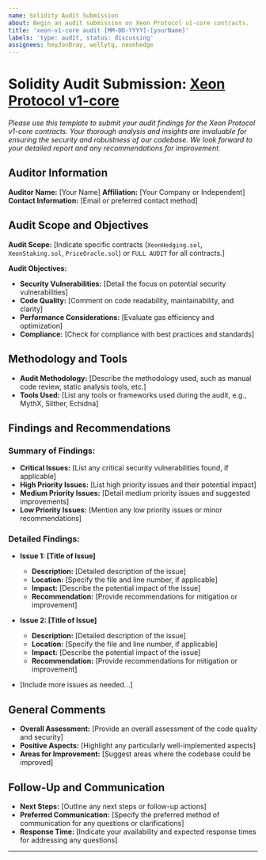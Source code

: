 ```yaml
---
name: Solidity Audit Submission
about: Begin an audit submission on Xeon Protocol v1-core contracts.
title: 'xeon-v1-core audit [MM-DD-YYYY]-[yourName]'
labels: 'type: audit, status: discussing'
assignees: heyJonBray, wellytg, neonhedge
---
```


# Solidity Audit Submission: [Xeon Protocol v1-core](https://github.com/xeon-protocol/v1-core)

_Please use this template to submit your audit findings for the Xeon Protocol v1-core contracts. Your thorough analysis and insights are invaluable for ensuring the security and robustness of our codebase. We look forward to your detailed report and any recommendations for improvement._

## Auditor Information

**Auditor Name:** [Your Name]
**Affiliation:** [Your Company or Independent]
**Contact Information:** [Email or preferred contact method]

## Audit Scope and Objectives

**Audit Scope:** [Indicate specific contracts (`XeonHedging.sol`, `XeonStaking.sol`, `PriceOracle.sol`) or `FULL AUDIT` for all contracts.]

**Audit Objectives:**

- **Security Vulnerabilities:** [Detail the focus on potential security vulnerabilities]
- **Code Quality:** [Comment on code readability, maintainability, and clarity]
- **Performance Considerations:** [Evaluate gas efficiency and optimization]
- **Compliance:** [Check for compliance with best practices and standards]

## Methodology and Tools

- **Audit Methodology:** [Describe the methodology used, such as manual code review, static analysis tools, etc.]
- **Tools Used:** [List any tools or frameworks used during the audit, e.g., MythX, Slither, Echidna]

## Findings and Recommendations

### **Summary of Findings:**

- **Critical Issues:** [List any critical security vulnerabilities found, if applicable]
- **High Priority Issues:** [List high priority issues and their potential impact]
- **Medium Priority Issues:** [Detail medium priority issues and suggested improvements]
- **Low Priority Issues:** [Mention any low priority issues or minor recommendations]

### **Detailed Findings:**

- **Issue 1: [Title of Issue]**

  - **Description:** [Detailed description of the issue]
  - **Location:** [Specify the file and line number, if applicable]
  - **Impact:** [Describe the potential impact of the issue]
  - **Recommendation:** [Provide recommendations for mitigation or improvement]

- **Issue 2: [Title of Issue]**

  - **Description:** [Detailed description of the issue]
  - **Location:** [Specify the file and line number, if applicable]
  - **Impact:** [Describe the potential impact of the issue]
  - **Recommendation:** [Provide recommendations for mitigation or improvement]

- [Include more issues as needed...]

## General Comments

- **Overall Assessment:** [Provide an overall assessment of the code quality and security]
- **Positive Aspects:** [Highlight any particularly well-implemented aspects]
- **Areas for Improvement:** [Suggest areas where the codebase could be improved]

## Follow-Up and Communication

- **Next Steps:** [Outline any next steps or follow-up actions]
- **Preferred Communication:** [Specify the preferred method of communication for any questions or clarifications]
- **Response Time:** [Indicate your availability and expected response times for addressing any questions]

---
